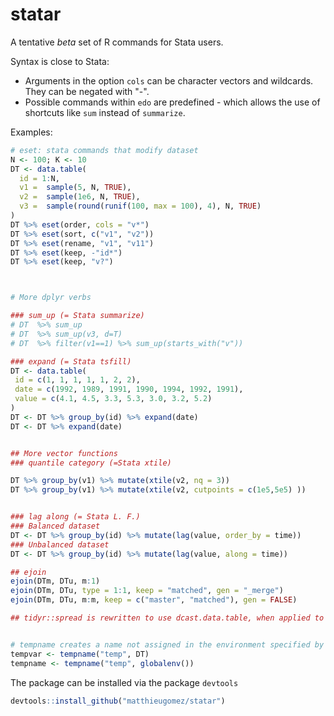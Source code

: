 statar
======

A tentative *beta* set of R commands for Stata users. 

Syntax is close to Stata:
- Arguments in the option `cols` can be character vectors and wildcards. They can be negated with "-". 
- Possible commands within `edo` are predefined - which allows the use of shortcuts like `sum` instead of `summarize`.


Examples:
````R
# eset: stata commands that modify dataset
N <- 100; K <- 10
DT <- data.table(
  id = 1:N,
  v1 =  sample(5, N, TRUE),
  v2 =  sample(1e6, N, TRUE),
  v3 =  sample(round(runif(100, max = 100), 4), N, TRUE)
)
DT %>% eset(order, cols = "v*")
DT %>% eset(sort, c("v1", "v2"))
DT %>% eset(rename, "v1", "v11")
DT %>% eset(keep, -"id*")
DT %>% eset(keep, "v?")



# More dplyr verbs

### sum_up (= Stata summarize)
# DT  %>% sum_up
# DT  %>% sum_up(v3, d=T)
# DT  %>% filter(v1==1) %>% sum_up(starts_with("v"))

### expand (= Stata tsfill)
DT <- data.table(
 id = c(1, 1, 1, 1, 1, 2, 2),
 date = c(1992, 1989, 1991, 1990, 1994, 1992, 1991),
 value = c(4.1, 4.5, 3.3, 5.3, 3.0, 3.2, 5.2)
)
DT <- DT %>% group_by(id) %>% expand(date)
DT <- DT %>% expand(date)


## More vector functions 
### quantile category (=Stata xtile)

DT %>% group_by(v1) %>% mutate(xtile(v2, nq = 3))
DT %>% group_by(v1) %>% mutate(xtile(v2, cutpoints = c(1e5,5e5) ))


### lag along (= Stata L. F.)
### Balanced dataset
DT <- DT %>% group_by(id) %>% mutate(lag(value, order_by = time))
### Unbalanced dataset
DT <- DT %>% group_by(id) %>% mutate(lag(value, along = time))

## ejoin 
ejoin(DTm, DTu, m:1)
ejoin(DTm, DTu, type = 1:1, keep = "matched", gen = "_merge")
ejoin(DTm, DTu, m:m, keep = c("master", "matched"), gen = FALSE)

## tidyr::spread is rewritten to use dcast.data.table, when applied to data.tables making it more efficient


# tempname creates a name not assigned in the environment specified by the second variable
tempvar <- tempname("temp", DT)
tempname <- tempname("temp", globalenv())
````

The package can be installed via the package `devtools`

````R
devtools::install_github("matthieugomez/statar")
````
